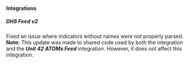 
#### Integrations

##### DHS Feed v2

Fixed an issue where indicators without names were not properly parsed.
**Note:** This update was made to shared code used by both the integration and the ***Unit 42 ATOMs Feed*** integration. However, it does not affect this integration.
